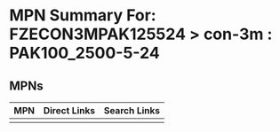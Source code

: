 



# MPN Summary For: FZECON3MPAK125524 > con-3m : PAK100_2500-5-24

## MPNs
  

|MPN|Direct Links|Search Links|
| :--- | :--- | :--- |
||||
